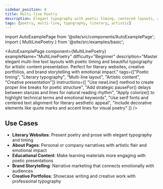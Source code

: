 ```yaml
---
sidebar_position: 8
title: Multi-line Poetry
description: Elegant typography with poetic timing, centered layouts, and literary aesthetics for artistic content
tags: [poetry, multi-line, typography, literary, artistic]
---
```


import AutoExamplePage from '@site/src/components/AutoExamplePage';
import { MultiLinePoetry } from '@site/src/examples/basic';

<AutoExamplePage
component={MultiLinePoetry}
exampleName="MultiLinePoetry"
difficulty="Beginner"
description="Master elegant multi-line text layouts with poetic timing and beautiful typography for artistic content presentation. Perfect for literary websites, creative portfolios, and brand storytelling with emotional impact."
tags={["Poetic timing", "Literary typography", "Multi-line layout", "Artistic content", "Creative presentation"]}
instructions={[
"Use newLine() method to create proper line breaks for poetic structure",
"Add strategic pauseFor() delays between stanzas and lines for natural reading rhythm",
"Apply colorize() to highlight technical terms and emotional keywords",
"Use serif fonts and centered text alignment for literary aesthetic appeal",
"Include decorative elements like quote marks and accent lines for visual poetry"
]}
/>

## Use Cases

- **Literary Websites**: Present poetry and prose with elegant typography and timing
- **About Pages**: Personal or company narratives with artistic flair and emotional impact
- **Educational Content**: Make learning materials more engaging with poetic presentations
- **Brand Storytelling**: Narrative marketing that connects emotionally with audiences
- **Creative Portfolios**: Showcase writing and creative work with professional typography